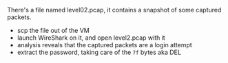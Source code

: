 There's a file named level02.pcap, it contains a snapshot of some captured packets.

- scp the file out of the VM
- launch WireShark on it, and open level2.pcap with it
- analysis reveals that the captured packets are a login attempt
- extract the password, taking care of the `7f` bytes aka DEL
